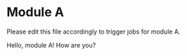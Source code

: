 # Module A

Please edit this file accordingly to trigger jobs for module A.

Hello, module A! How are you?
